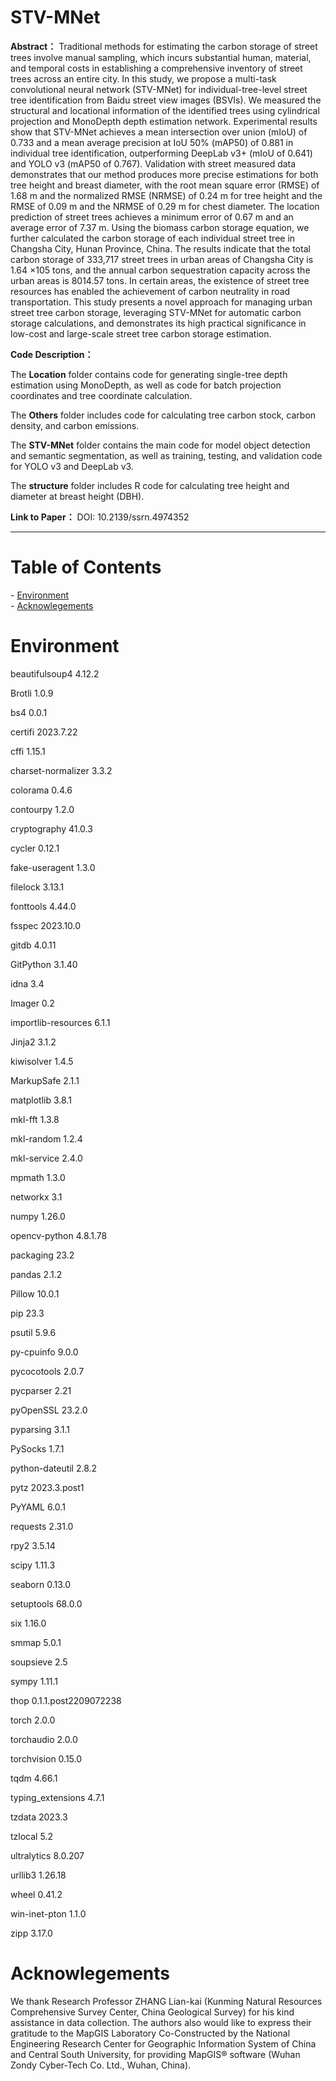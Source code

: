 # STV-MNet

**Abstract：**
Traditional methods for estimating the carbon storage of street trees involve manual sampling, which incurs substantial human, material, and temporal costs in establishing a comprehensive inventory of street trees across an entire city. In this study, we propose a multi-task convolutional neural network (STV-MNet) for individual-tree-level street tree identification from Baidu street view images (BSVIs). We measured the structural and locational information of the identified trees using cylindrical projection and MonoDepth depth estimation network. Experimental results show that STV-MNet achieves a mean intersection over union (mIoU) of 0.733 and a mean average precision at IoU 50% (mAP50) of 0.881 in individual tree identification, outperforming DeepLab v3+ (mIoU of 0.641) and YOLO v3 (mAP50 of 0.767). Validation with street measured data demonstrates that our method produces more precise estimations for both tree height and breast diameter, with the root mean square error (RMSE) of 1.68 m and the normalized RMSE (NRMSE) of 0.24 m for tree height and the RMSE of 0.09 m and the NRMSE of 0.29 m for chest diameter. The location prediction of street trees achieves a minimum error of 0.67 m and an average error of 7.37 m. Using the biomass carbon storage equation, we further calculated the carbon storage of each individual street tree in Changsha City, Hunan Province, China. The results indicate that the total carbon storage of 333,717 street trees in urban areas of Changsha City is 1.64 ×105 tons, and the annual carbon sequestration capacity across the urban areas is 8014.57 tons. In certain areas, the existence of street tree resources has enabled the achievement of carbon neutrality in road transportation. This study presents a novel approach for managing urban street tree carbon storage, leveraging STV-MNet for automatic carbon storage calculations, and demonstrates its high practical significance in low-cost and large-scale street tree carbon storage estimation.

**Code Description：**

The **Location** folder contains code for generating single-tree depth estimation using MonoDepth, as well as code for batch projection coordinates and tree coordinate calculation.

The **Others** folder includes code for calculating tree carbon stock, carbon density, and carbon emissions.

The **STV-MNet** folder contains the main code for model object detection and semantic segmentation, as well as training, testing, and validation code for YOLO v3 and DeepLab v3.

The **structure** folder includes R code for calculating tree height and diameter at breast height (DBH).

**Link to Paper：**
DOI: 10.2139/ssrn.4974352

***

# Table of Contents
- [Environment](#installment)  
- [Acknowlegements](#Acknowlegements) 

# Environment

beautifulsoup4      4.12.2

Brotli              1.0.9

bs4                 0.0.1

certifi             2023.7.22

cffi                1.15.1

charset-normalizer  3.3.2

colorama            0.4.6

contourpy           1.2.0

cryptography        41.0.3

cycler              0.12.1

fake-useragent      1.3.0

filelock            3.13.1

fonttools           4.44.0

fsspec              2023.10.0

gitdb               4.0.11

GitPython           3.1.40

idna                3.4

Imager              0.2

importlib-resources 6.1.1

Jinja2              3.1.2

kiwisolver          1.4.5

MarkupSafe          2.1.1

matplotlib          3.8.1

mkl-fft             1.3.8

mkl-random          1.2.4

mkl-service         2.4.0

mpmath              1.3.0

networkx            3.1

numpy               1.26.0

opencv-python       4.8.1.78

packaging           23.2

pandas              2.1.2

Pillow              10.0.1

pip                 23.3

psutil              5.9.6

py-cpuinfo          9.0.0

pycocotools         2.0.7

pycparser           2.21

pyOpenSSL           23.2.0

pyparsing           3.1.1

PySocks             1.7.1

python-dateutil     2.8.2

pytz                2023.3.post1

PyYAML              6.0.1

requests            2.31.0

rpy2                3.5.14

scipy               1.11.3

seaborn             0.13.0

setuptools          68.0.0

six                 1.16.0

smmap               5.0.1

soupsieve           2.5

sympy               1.11.1

thop                0.1.1.post2209072238

torch               2.0.0

torchaudio          2.0.0

torchvision         0.15.0

tqdm                4.66.1

typing_extensions   4.7.1

tzdata              2023.3

tzlocal             5.2

ultralytics         8.0.207

urllib3             1.26.18

wheel               0.41.2

win-inet-pton       1.1.0

zipp                3.17.0

# Acknowlegements
We thank Research Professor ZHANG Lian-kai (Kunming Natural Resources Comprehensive Survey Center, China Geological Survey) for his kind assistance in data collection. The authors also would like to express their gratitude to the MapGIS Laboratory Co-Constructed by the National Engineering Research Center for Geographic Information System of China and Central South University, for providing MapGIS® software (Wuhan Zondy Cyber-Tech Co. Ltd., Wuhan, China).